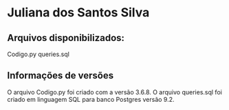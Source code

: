 # Juliana dos Santos Silva

## Arquivos disponibilizados:

Codigo.py
queries.sql

## Informações de versões

O arquivo Codigo.py foi criado com a versão 3.6.8. 
O arquivo queries.sql foi criado em linguagem SQL para banco Postgres versão 9.2.


